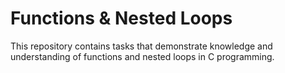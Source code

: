 # Functions & Nested Loops

This repository contains tasks that demonstrate knowledge and understanding of functions and nested loops in C programming.
